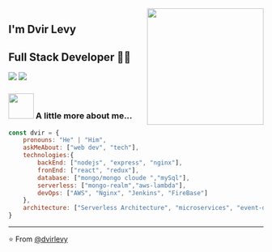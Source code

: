 <img align='right' src="https://media.giphy.com/media/M9gbBd9nbDrOTu1Mqx/giphy.gif" width="230">

## I'm Dvir Levy 
## Full Stack Developer 👨‍💻

[![](https://img.shields.io/badge/LinkedIn-ashrafkm-blue)](https://www.linkedin.com/in/ashraf-k-m-149a3494/)
[![](https://img.shields.io/badge/Gmail-ashrafkm010%40gmail.com-red)](mailto:ashrafkm010@gmail.com)


### <img src="https://media.giphy.com/media/VgCDAzcKvsR6OM0uWg/giphy.gif" width="50"> A little more about me...  

```javascript
const dvir = {
    pronouns: "He" | "Him",
    askMeAbout: ["web dev", "tech"],
    technologies:{
        backEnd: ["nodejs", "express", "nginx"],
        fronEnd: ["react", "redux"],
        database: ["mongo/mongo cloude ","mySql"],
        serverless: ["mongo-realm","aws-lambda"],
        devOps: ["AWS", "Nginx", "Jenkins", "FireBase"]
    },
    architecture: ["Serverless Architecture", "microservices", "event-driven", "Single page applications"],
}
```

---
⭐️ From [@dvirlevy](https://github.com/dvirlevy)
